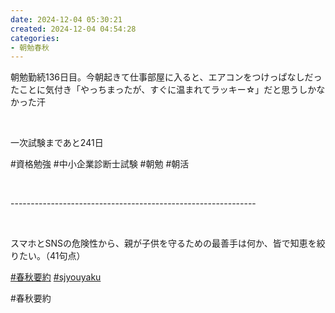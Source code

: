 ```yaml
---
date: 2024-12-04 05:30:21
created: 2024-12-04 04:54:28
categories:
- 朝勉春秋
---
```


朝勉勤続136日目。今朝起きて仕事部屋に入ると、エアコンをつけっぱなしだったことに気付き「やっちまったが、すぐに温まれてラッキー☆」だと思うしかなかった汗

<br>

一次試験まであと241日

#資格勉強 #中小企業診断士試験 #朝勉 #朝活

<br>

\-------------------------------------------------------------

<br>

スマホとSNSの危険性から、親が子供を守るための最善手は何か、皆で知恵を絞りたい。（41句点）  

[#春秋要約](https://x.com/hashtag/%E6%98%A5%E7%A7%8B%E8%A6%81%E7%B4%84?src=hashtag_click) [#sjyouyaku](https://x.com/hashtag/sjyouyaku?src=hashtag_click)

#春秋要約